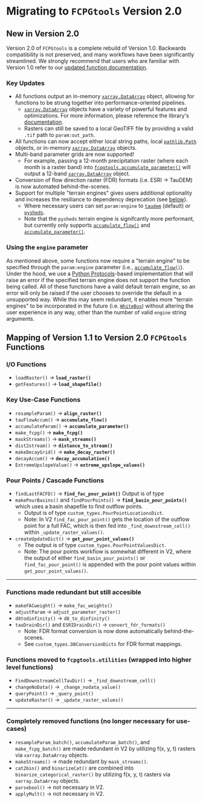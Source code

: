Migrating to `FCPGtools` Version 2.0
===================================

## New in Version 2.0
Version 2.0 of `FCPGtools` is a complete rebuild of Version 1.0. Backwards compatibility is not preserved, and many workflows have been significantly streamlined. We strongly recommend that users who are familiar with Version 1.0 refer to our [updated function documentation](https://usgs.github.io/water-fcpg-tools/functions.html).

### Key Updates
* All functions output an in-memory [`xarray.DataArray`](https://docs.xarray.dev/en/stable/generated/xarray.DataArray.html#xarray.DataArray) object, allowing for functions to be strung together into performance-oriented pipelines.
    * [`xarray.DataArray`](https://docs.xarray.dev/en/stable/generated/xarray.DataArray.html#xarray.DataArray) objects have a variety of powerful features and optimizations. For more information, please reference the library's [documentation](https://docs.xarray.dev/en/stable/getting-started-guide/why-xarray.html).
    * Rasters can still be saved to a local GeoTIFF file by providing a valid `.tif` path to `param:out_path`.
* All functions can now accept either local string paths, local [`pathlib.Path`](https://docs.python.org/3/library/pathlib.html) objects, or in-memory [`xarray.DataArray`](https://docs.xarray.dev/en/stable/generated/xarray.DataArray.html#xarray.DataArray) objects.
* Multi-band parameter grids are now supported!
    * For example, passing a 12-month precipitation raster (where each month is a raster band) into [`fcpgtools.accumulate_parameter()`](https://usgs.github.io/water-fcpg-tools/functions.html#fcpgtools.tools.accumulate_parameter) will output a 12-band [`xarray.DataArray`](https://docs.xarray.dev/en/stable/generated/xarray.DataArray.html#xarray.DataArray) object.
* Conversion of flow direction raster (FDR) formats (i.e. ESRI -> TauDEM) is now automated behind-the-scenes.
* Support for multiple "terrain engines" gives users additional optionality and increases the resiliance to dependency deprecation (see [below](#using-the-engine-parameter)). 
    * Where necessary users can set `param:engine` to [`taudem`](https://hydrology.usu.edu/taudem/taudem5/) (default) or [`pysheds`](https://github.com/mdbartos/pysheds).
    * Note that the `pysheds` terrain engine is signifcantly more performant, but currently only supports [`accumulate_flow()`](https://usgs.github.io/water-fcpg-tools/functions.html#fcpgtools.tools.accumulate_flow) and [`accumulate_parameter()`](https://usgs.github.io/water-fcpg-tools/functions.html#fcpgtools.tools.accumulate_parameter).


### Using the `engine` parameter
As mentioned above, some functions now require a "terrain engine" to be specified through the `param:engine` parameter (i.e., [`accumulate_flow()`](https://usgs.github.io/water-fcpg-tools/functions.html#fcpgtools.tools.accumulate_flow)). Under the hood, we use a [Python Protocols](https://peps.python.org/pep-0544/)-based implementation that will raise an error if the specified terrain engine does not support the function being called. All of these functions have a valid default terrain engine, so an error will only be raised if the user chooses to override the default in a unsupported way. While this may seem redundant, it enables more "terrain engines" to be incorporated in the future (i.e. [`WhiteBox`](https://www.whiteboxgeo.com/manual/wbw-user-manual/book/introduction.html)) without altering the user experience in any way, other than the number of valid `engine` string arguments. 

## Mapping of Version 1.1 to Version 2.0 `FCPGtools` Functions

### I/O Functions
* `loadRaster()` -> **`load_raster()`**
* `getFeatures()` -> **`load_shapefile()`**

### Key Use-Case Functions
* `resampleParam()` -> **`align_raster()`**
* `tauFlowAccum()` -> **`accumulate_flow()`**
* `accumulateParam()` -> **`accumulate_parameter()`**
*  `make_fcpg()` -> **`make_fcpg()`**
* `maskStreams()` -> **`mask_streams()`**
* `dist2stream()` -> **`distance_to_stream()`**
* `makeDecayGrid()` -> **`make_decay_raster()`**
* `decayAccum()` -> **`decay_accumulation()`**
* `ExtremeUpslopeValue()` -> **`extreme_upslope_values()`**

### Pour Points / Cascade Functions
* `findLastFACFD()` -> **`find_fac_pour_point()`** Output is of type 
* `makePourBasins()` and `findPourPoints()` -> **`find_basin_pour_points()`**  
which uses a basin shapefile to find outflow points. 
    * Output is of type `custom_types.PourPointLocationsDict`.
    * Note: In V2 `find_fac_pour_point()` gets the location of the outflow 
    point for a full FAC, which is then fed into `_find_downstream_cell()` 
    within `_update_raster_values()`. 
* `createUpdateDict()` -> **`get_pour_point_values()`**
    * The output is of type `custom_types.PourPointValuesDict`.
    * Note: The pour points workflow is somewhat different in V2, where the 
    output of either `find_basin_pour_points()` or `find_fac_pour_point()` 
    is appended with the pour point values within `get_pour_point_values()`. 
    
------------
### Functions made redundant but still accesible
* `makeFACweight()` -> `make_fac_weights()`
* `adjustParam` -> `adjust_parameter_raster()`
* `d8todinfinity()` -> `d8_to_dinfinity()`
* `tauDrainDir()` and `ESRIDrainDir()` -> `convert_fdr_formats()`
    * Note: FDR format conversion is now done automatically behind-the-scenes.
    * See `custom_types.D8ConversionDicts` for FDR format mappings.

### Functions moved to `fcpgtools.utilities` (wrapped into higher level functions)
* `FindDownstreamCellTauDir()` -> `_find_downstream_cell()`
* `changeNoData()` -> `_change_nodata_value()`
* `queryPoint()` -> `_query_point()`
* `updateRaster()` -> `_update_raster_values()`

------------------
### Completely removed functions (no longer necessary for use-cases)
*  `resampleParam_batch()`, `accumulateParam_batch()`, and `make_fcpg_batch()` 
are made redundant in V2 by utilizing f(x, y, t) rasters via `xarray.DataArray` 
objects.
* `makeStreams()` -> made redundant by `mask_streams()`.
* `cat2bin()` and `binarizeCat()` are combined into `binarize_categorical_raster()` 
by utilizing f(x, y, t) rasters via `xarray.DataArray` objects.
* `parsebool()` -> not necessary in V2.
* `applyMult()` -> not necessary in V2.